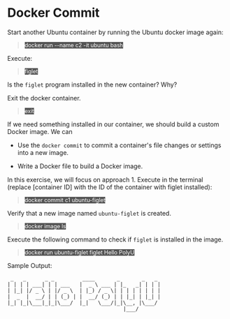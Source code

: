 
# Docker Commit

Start another Ubuntu container by running the Ubuntu docker image again:

> <span align="left" style="color:#FFF;background:#555;font:Courier New; font-size: 90%;"> docker run --name c2 -it ubuntu bash </span>

Execute:

> <span align="left" style="color:#FFF;background:#555;font:Courier New; font-size: 90%;"> figlet </span>

Is the `figlet` program installed in the new container? Why?

Exit the docker container.

> <span align="left" style="color:#FFF;background:#555;font:Courier New; font-size: 90%;"> exit </span>

If we need something installed in our container, we should build a custom Docker image. We can

* Use  the `docker commit`  to commit a container's file changes or settings into a new image. 

* Write a Docker file to build a Docker image. 

In this exercise, we will focus on approach 1. Execute in the terminal (replace [container ID] with the ID of the container with figlet installed):

> <span align="left" style="color:#FFF;background:#555;font:Courier New; font-size: 90%;"> docker commit c1 ubuntu-figlet </span>

Verify that a new image named  `ubuntu-figlet` is created.

> <span align="left" style="color:#FFF;background:#555;font:Courier New; font-size: 90%;"> docker image ls </span>

Execute the following  command to check if `figlet` is installed in the image.

> <span align="left" style="color:#FFF;background:#555;font:Courier New; font-size: 90%;"> docker run ubuntu-figlet figlet Hello PolyU </span>

Sample Output:

```
 _   _      _ _         ____       _       _   _ 
| | | | ___| | | ___   |  _ \ ___ | |_   _| | | |
| |_| |/ _ \ | |/ _ \  | |_) / _ \| | | | | | | |
|  _  |  __/ | | (_) | |  __/ (_) | | |_| | |_| |
|_| |_|\___|_|_|\___/  |_|   \___/|_|\__, |\___/ 
                                     |___/       
```

<br/>
